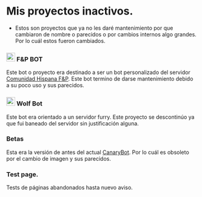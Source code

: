 # Mis proyectos inactivos.

- Estos son proyectos que ya no les daré mantenimiento por que cambiaron de nombre o parecidos o por cambios internos algo grandes. Por lo cuál estos fueron cambiados.

### <img src="https://emojipedia-us.s3.dualstack.us-west-1.amazonaws.com/thumbs/120/apple/285/fox_1f98a.png" width= 23 height=23> F&P BOT

Este bot o proyecto era destinado a ser un bot personalizado del servidor [Comunidad Hispana F&P](https://disboard.org/es/server/765345659179499530). Este bot termino de darse mantenimiento debido a su poco uso y sus parecidos.

### <img src="https://emojipedia-us.s3.dualstack.us-west-1.amazonaws.com/thumbs/120/apple/285/wolf_1f43a.png" width= 23 height=23> Wolf Bot

Este bot era orientado a un servidor furry. Este proyecto se descontinúo ya que fui baneado del servidor sin justificación alguna.

### Betas

Esta era la versión de antes del actual [CanaryBot](https://discord.com/users/788888119209361468). Por lo cuál es obsoleto por el cambio de imagen y sus parecidos.

### Test page.

Tests de páginas abandonados hasta nuevo aviso.
